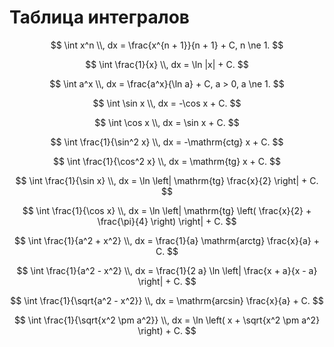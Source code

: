 # Таблица интегралов

$$
\int x^n \\, dx = \frac{x^{n + 1}}{n + 1} + C, n \ne 1.
$$

$$
\int \frac{1}{x} \\, dx = \ln |x| + C.
$$

$$
\int a^x \\, dx = \frac{a^x}{\ln a} + C, a > 0, a \ne 1.
$$

$$
\int \sin x \\, dx = -\cos x + C.
$$

$$
\int \cos x \\, dx = \sin x + C.
$$

$$
\int \frac{1}{\sin^2 x} \\, dx = -\mathrm{ctg} x + C.
$$

$$
\int \frac{1}{\cos^2 x} \\, dx = \mathrm{tg} x + C.
$$

$$
\int \frac{1}{\sin x} \\, dx = \ln \left| \mathrm{tg} \frac{x}{2} \right| + C.
$$

$$
\int \frac{1}{\cos x} \\, dx =
\ln \left| \mathrm{tg} \left( \frac{x}{2} + \frac{\pi}{4} \right) \right| + C.
$$

$$
\int \frac{1}{a^2 + x^2} \\, dx = \frac{1}{a} \mathrm{arctg} \frac{x}{a} + C.
$$

$$
\int \frac{1}{a^2 - x^2} \\, dx =
\frac{1}{2 a} \ln \left| \frac{x + a}{x - a} \right| + C.
$$

$$
\int \frac{1}{\sqrt{a^2 - x^2}} \\, dx = \mathrm{arcsin} \frac{x}{a} + C.
$$

$$
\int \frac{1}{\sqrt{x^2 \pm a^2}} \\, dx =
\ln \left( x + \sqrt{x^2 \pm a^2} \right) + C.
$$
